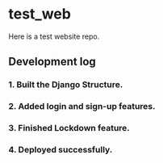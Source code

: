 # test_web
Here is a test website repo.

## Development log

### 1. Built the Django Structure.

### 2. Added login and sign-up features.

### 3. Finished Lockdown feature.

### 4. Deployed successfully.